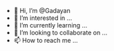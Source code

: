 - 👋 Hi, I’m @Gadayan
- 👀 I’m interested in ...
- 🌱 I’m currently learning ...
- 💞️ I’m looking to collaborate on ...
- 📫 How to reach me ...

<!---
Gadayan/Gadayan is a ✨ special ✨ repository because its `README.md` (this file) appears on your GitHub profile.
You can click the Preview link to take a look at your changes.
--->
